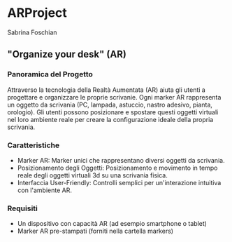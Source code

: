 # ARProject

Sabrina Foschian

## "Organize your desk" (AR)

### Panoramica del Progetto
Attraverso la tecnologia della Realtà Aumentata (AR) aiuta gli utenti a progettare e organizzare le proprie scrivanie.
Ogni marker AR rappresenta un oggetto da scrivania (PC, lampada, astuccio, nastro adesivo, pianta, orologio). Gli utenti possono posizionare e spostare questi oggetti virtuali nel loro ambiente reale per creare la configurazione ideale della propria scrivania.

### Caratteristiche
- Marker AR: Marker unici che rappresentano diversi oggetti da scrivania.
- Posizionamento degli Oggetti: Posizionamento e movimento in tempo reale degli oggetti virtuali 3d su una scrivania fisica.
- Interfaccia User-Friendly: Controlli semplici per un'interazione intuitiva con l'ambiente AR.

### Requisiti
- Un dispositivo con capacità AR (ad esempio smartphone o tablet)
- Marker AR pre-stampati (forniti nella cartella markers)
